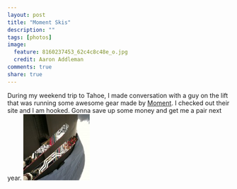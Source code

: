 ```yaml
---
layout: post
title: "Moment Skis"
description: ""
tags: [photos]
image:
  feature: 8160237453_62c4c8c48e_o.jpg
  credit: Aaron Addleman
comments: true
share: true
---
```



<p>During my weekend trip to Tahoe, I made conversation with a guy on the lift that was running some awesome gear made by <a href="http://www.momentskis.com/">Moment</a>. I checked out their site and I am hooked. Gonna save up some money and get me a pair next year.
<a href="/assets/files/moment_skiis.jpg"><img class="alignleft size-thumbnail wp-image-841" title="moment_skis" src="/assets/files/moment_skiis-150x150.jpg" alt="moment skis" width="150" height="150" href="/assets/files/moment_skiis-150x150.jpg"></a></p>
